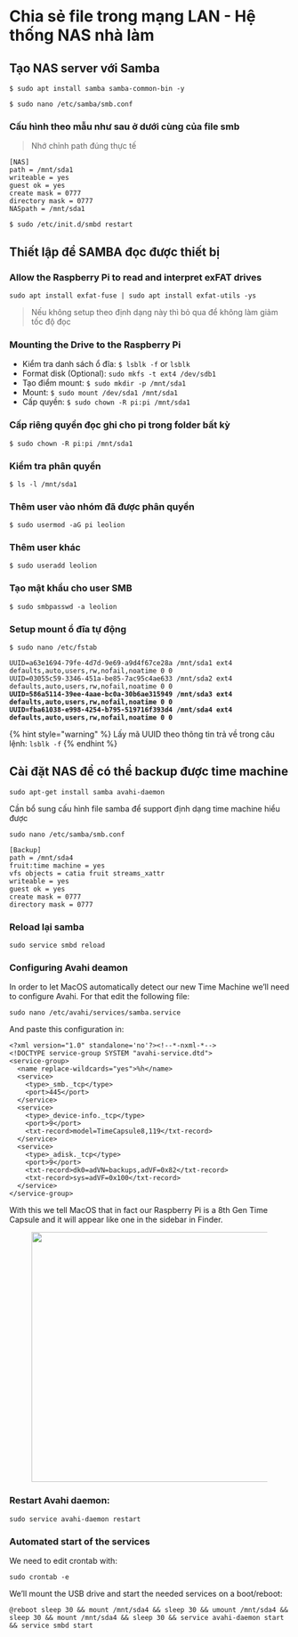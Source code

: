 # Chia sẻ file trong mạng LAN - Hệ thống NAS nhà làm

## Tạo NAS server với Samba

`$ sudo apt install samba samba-common-bin -y`

`$ sudo nano /etc/samba/smb.conf`

### Cấu hình theo mẫu như sau ở dưới cùng của file smb

> Nhớ chỉnh path đúng thực tế

```
[NAS]
path = /mnt/sda1
writeable = yes
guest ok = yes
create mask = 0777
directory mask = 0777
NASpath = /mnt/sda1
```

`$ sudo /etc/init.d/smbd restart`

## Thiết lập để SAMBA đọc được thiết bị

### Allow the Raspberry Pi to read and interpret exFAT drives

`sudo apt install exfat-fuse | sudo apt install exfat-utils -ys`

> Nếu không setup theo định dạng này thì bỏ qua để không làm giảm tốc độ đọc

### Mounting the Drive to the Raspberry Pi

* Kiểm tra danh sách ổ đĩa: `$ lsblk -f` or `lsblk`
* Format disk (Optional): `sudo mkfs -t ext4 /dev/sdb1`
* Tạo điểm mount: `$ sudo mkdir -p /mnt/sda1`
* Mount: `$ sudo mount /dev/sda1 /mnt/sda1`
* Cấp quyền: `$ sudo chown -R pi:pi /mnt/sda1`

### Cấp riêng quyền đọc ghi cho pi trong folder bất kỳ

`$ sudo chown -R pi:pi /mnt/sda1`

### Kiểm tra phân quyền

`$ ls -l /mnt/sda1`

### Thêm user vào nhóm đã được phân quyền

`$ sudo usermod -aG pi leolion`

### Thêm user khác

`$ sudo useradd leolion`

### Tạo mật khẩu cho user SMB

`$ sudo smbpasswd -a leolion`

### Setup mount ổ đĩa tự động

`$ sudo nano /etc/fstab`

<pre><code>UUID=a63e1694-79fe-4d7d-9e69-a9d4f67ce28a /mnt/sda1 ext4 defaults,auto,users,rw,nofail,noatime 0 0
UUID=03055c59-3346-451a-be85-7ac95c4ae633 /mnt/sda2 ext4 defaults,auto,users,rw,nofail,noatime 0 0
<strong>UUID=586a5114-39ee-4aae-bc0a-30b6ae315949 /mnt/sda3 ext4 defaults,auto,users,rw,nofail,noatime 0 0
</strong><strong>UUID=fba61038-e998-4254-b795-519716f393d4 /mnt/sda4 ext4 defaults,auto,users,rw,nofail,noatime 0 0
</strong></code></pre>

{% hint style="warning" %}
Lấy mã UUID theo thông tin trả về trong câu lệnh: `lsblk -f`
{% endhint %}

## Cài đặt NAS để có thể backup được time machine

`sudo apt-get install samba avahi-daemon`

Cần bổ sung cấu hình file samba để support định dạng time machine hiểu được

`sudo nano /etc/samba/smb.conf`

```
[Backup]
path = /mnt/sda4
fruit:time machine = yes
vfs objects = catia fruit streams_xattr
writeable = yes
guest ok = yes
create mask = 0777
directory mask = 0777
```

### Reload lại samba

`sudo service smbd reload`

### Configuring Avahi deamon <a href="#ba2a" id="ba2a"></a>

In order to let MacOS automatically detect our new Time Machine we’ll need to configure Avahi. For that edit the following file:

```
sudo nano /etc/avahi/services/samba.service
```

And paste this configuration in:

```
<?xml version="1.0" standalone='no'?><!--*-nxml-*-->
<!DOCTYPE service-group SYSTEM "avahi-service.dtd">
<service-group>
  <name replace-wildcards="yes">%h</name>
  <service>
    <type>_smb._tcp</type>
    <port>445</port>
  </service>
  <service>
    <type>_device-info._tcp</type>
    <port>9</port>
    <txt-record>model=TimeCapsule8,119</txt-record>
  </service>
  <service>
    <type>_adisk._tcp</type>
    <port>9</port>
    <txt-record>dk0=adVN=backups,adVF=0x82</txt-record>
    <txt-record>sys=adVF=0x100</txt-record>
  </service>
</service-group>
```

With this we tell MacOS that in fact our Raspberry Pi is a 8th Gen Time Capsule and it will appear like one in the sidebar in Finder.

<figure><img src="https://miro.medium.com/v2/resize:fit:1400/1*24f0i0bNxndq8gDng-qyFg.png" alt="" height="449" width="700"><figcaption></figcaption></figure>

### Restart Avahi daemon: <a href="#c232" id="c232"></a>

```
sudo service avahi-daemon restart
```

### Automated start of the services <a href="#id-4feb" id="id-4feb"></a>

We need to edit crontab with:

```
sudo crontab -e
```

We’ll mount the USB drive and start the needed services on a boot/reboot:

```
@reboot sleep 30 && mount /mnt/sda4 && sleep 30 && umount /mnt/sda4 && sleep 30 && mount /mnt/sda4 && sleep 30 && service avahi-daemon start && service smbd start
```
